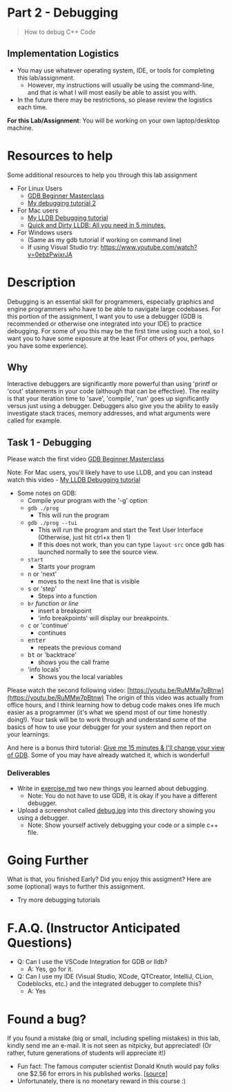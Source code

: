 # Part 2 - Debugging

<!-- <img align="right" src="./media/debugging.gif" width="300px" alt="picture"> -->

> How to debug C++ Code

## Implementation Logistics

- You may use whatever operating system, IDE, or tools for completing this lab/assignment.
	- However, my instructions will usually be using the command-line, and that is what I will most easily be able to assist you with.
- In the future there may be restrictions, so please review the logistics each time.

**For this Lab/Assignment**: You will be working on your own laptop/desktop machine.


# Resources to help

Some additional resources to help you through this lab assignment

- For Linux Users
	- [GDB Beginner Masterclass](https://www.youtube.com/watch?v=MTkDTjdDP3c)
	- [My debugging tutorial 2](https://youtu.be/RuMMw7pBtnw)
- For Mac users
	- [My LLDB Debugging tutorial](https://www.youtube.com/watch?v=v_C1cvo1biI)
	- [Quick and Dirty LLDB: All you need in 5 minutes.
](https://www.youtube.com/watch?v=3BkEOvI36Ds)
- For Windows users
	- (Same as my gdb tutorial if working on command line)
	- If using Visual Studio try: https://www.youtube.com/watch?v=0ebzPwixrJA

# Description

Debugging is an essential skill for programmers, especially graphics and engine programmers who have to be able to navigate large codebases. For this portion of the assignment, I want you to use a debugger (GDB is recommended or otherwise one integrated into your IDE) to practice debugging. For some of you this may be the first time using such a tool, so I want you to have some exposure at the least (For others of you, perhaps you have some experience).

## Why

Interactive debuggers are significantly more powerful than using 'printf or 'cout' statements in your code (although that can be effective). The reality is that your iteration time to 'save', 'compile', 'run' goes up significantly versus just using a debugger. Debuggers also give you the ability to easily investigate stack traces, memory addresses, and what arguments were called for example. 

## Task 1 - Debugging

Please watch the first video [GDB Beginner Masterclass](https://www.youtube.com/watch?v=MTkDTjdDP3c&list=PLvv0ScY6vfd-GGT-aUH31X2yXgBSYXo6t&index=2&)

Note: For Mac users, you'll likely have to use LLDB, and you can instead watch this video - [My LLDB Debugging tutorial](https://www.youtube.com/watch?v=v_C1cvo1biI)


* Some notes on GDB:
	* Compile your program with the '-g' option
	* `gdb ./prog `
		* This will run the program
	* `gdb ./prog --tui`
		* This will run the program and start the Text User Interface (Otherwise, just hit ctrl+x then 1)
		* If this does not work, than you can type `layout src` once gdb has launched normally to see the source view.
	* `start` 
		* Starts your program
	* <kbd>n</kbd> or 'next'
		* moves to the next line that is visible
	* <kbd>s</kbd> or 'step'
		* Steps into a function
	* `br` *function or line*
		* insert a breakpoint
		* 'info breakpoints' will display our breakpoints.
	* <kbd>c</kbd> or 'continue'
		* continues
	* <kbd>enter</kbd>
		* repeats the previous comand
	* <kbd>bt</kbd> or 'backtrace'
		* shows you the call frame
	* 'info locals'
		* Shows you the local variables

Please watch the second following video: [https://youtu.be/RuMMw7pBtnw](https://youtu.be/RuMMw7pBtnw) The origin of this video was actually from office hours, and I think learning how to debug code makes ones life much easier as a programmer (it's what we spend most of our time honestly doing!). Your task will be to work through and understand some of the basics of how to use your debugger for your system and then report on your learnings.

And here is a bonus third tutorial: [Give me 15 minutes & I'll change your view of GDB](https://www.youtube.com/watch?v=PorfLSr3DDI). Some of you may have already watched it, which is wonderful! 


### Deliverables

- Write in [exercise.md](./exercise.md) two new things you learned about debugging.
	- Note: You do not have to use GDB, it is okay if you have a different debugger.
- Upload a screenshot called [debug.jpg](./debug.jpg) into this directory showing you using a debugger.
	- Note: Show yourself actively debugging your code or a simple c++ file.
 
# Going Further

What is that, you finished Early? Did you enjoy this assigment? Here are some (optional) ways to further this assignment.

- Try more debugging tutorials

# F.A.Q. (Instructor Anticipated Questions)

- Q: Can I use the VSCode Integration for GDB or lldb?
	- A: Yes, go for it. 
- Q: Can I use my IDE (Visual Studio, XCode, QTCreator, IntelliJ, CLion, Codeblocks, etc.) and the integrated debugger to complete this?
	- A: Yes

# Found a bug?

If you found a mistake (big or small, including spelling mistakes) in this lab, kindly send me an e-mail. It is not seen as nitpicky, but appreciated! (Or rather, future generations of students will appreciate it!)

- Fun fact: The famous computer scientist Donald Knuth would pay folks one $2.56 for errors in his published works. [[source](https://en.wikipedia.org/wiki/Knuth_reward_check)]
- Unfortunately, there is no monetary reward in this course :)

